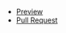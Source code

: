  - [Preview](https://Tsekhmister.github.io/my-project/)
 - [Pull Request](https://github.com/Tsekhmister/my-project/pull/1/files)
